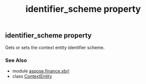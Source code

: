﻿---
title: identifier_scheme property
second_title: Aspose.Finance for Python via .NET API References
description: 
type: docs
weight: 50
url: /python-net/aspose.finance.xbrl/contextentity/identifier_scheme/
is_root: false
---

## identifier_scheme property


Gets or sets the context entity identifier scheme.

### See Also
* module [aspose.finance.xbrl](../../)
* class [ContextEntity](/finance/python-net/aspose.finance.xbrl/contextentity)
